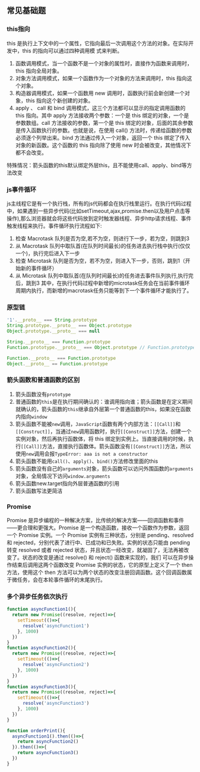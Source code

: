## 常见基础题
### this指向
this 是执行上下文中的一个属性，它指向最后一次调用这个方法的对象。在实际开发中，this 的指向可以通过四种调用模
式来判断。

1. 函数调用模式，当一个函数不是一个对象的属性时，直接作为函数来调用时，this 指向全局对象。
2. 对象方法调用模式，如果一个函数作为一个对象的方法来调用时，this 指向这个对象。
3. 构造器调用模式，如果一个函数用 new 调用时，函数执行前会新创建一个对象，this 指向这个新创建的对象。
4. apply 、 call 和 bind 调用模式，这三个方法都可以显示的指定调用函数的 this 指向。其中 apply 方法接收两个参数：一个是 this 绑定的对象，一个是参数数组。call 方法接收的参数，第一个是 this 绑定的对象，后面的其余参数是传入函数执行的参数。也就是说，在使用 call() 方法时，传递给函数的参数必须逐个列举出来。bind 方法通过传入一个对象，返回一个 this 绑定了传入对象的新函数。这个函数的 this 指向除了使用 new 时会被改变，其他情况下都不会改变。

特殊情况：箭头函数的this默认绑定外层this，且不能使用call、apply、bind等方法改变

### js事件循环
js主线程它是有一个执行栈，所有的js代码都会在执行栈里运行。在执行代码过程中，如果遇到一些异步代码(比如setTimeout,ajax,promise.then以及用户点击等操作),那么浏览器就会将这些代码放到定时触发器线程、异步http请求线程、事件触发线程来执行。事件循环执行流程如下:
1. 检查 Macrotask 队列是否为空,若不为空，则进行下一步，若为空，则跳到3
2. 从 Macrotask 队列中取队首(在队列时间最长)的任务进去执行栈中执行(仅仅一个)，执行完后进入下一步
3. 检查 Microtask 队列是否为空，若不为空，则进入下一步，否则，跳到1（开始新的事件循环）
4. 从 Microtask 队列中取队首(在队列时间最长)的任务进去事件队列执行,执行完后，跳到3
其中，在执行代码过程中新增的microtask任务会在当前事件循环周期内执行，而新增的macrotask任务只能等到下一个事件循环才能执行了。

### 原型链
```javascript
'1'.__proto__ === String.prototype
String.prototype.__proto__ === Object.prototype
Object.prototype.__proto__ === null

String.__proto__ === Function.prototype
Function.prototype.__proto__ === Object.prototype // Function.prototype is a function

Function.__proto__ === Function.prototype 
Object.__proto__ == Function.prototype
```

### 箭头函数和普通函数的区别
1. 箭头函数没有`prototype`
2. 普通函数的`this`是在执行期间确认的：谁调用指向谁；箭头函数是在定义期间就确认的，箭头函数的`this`继承自外层第一个普通函数的this，如果没在函数内指向`window`
3. 箭头函数不能被`new`调用，`JavaScript`函数有两个内部方法：`[[Call]]`和`[[Construct]]`，当通过`new`调用函数时，执行`[[Construct]]`方法，创建一个实例对象，然后再执行函数体，将 this 绑定到实例上。当直接调用的时候，执行`[[Call]]`方法，直接执行函数体。箭头函数没有`[[Construct]]`方法，所以使用`new`调用会报`TypeError: aaa is not a constructor`
4. 箭头函数不能用`call()`、`apply()`、`bind()`方法修改里面的this
5. 箭头函数没有自己的`arguments`对象，箭头函数可以访问外围函数的`arguments`对象，全局情况下访问`window.arguments`
6. 箭头函数new.target指向外层普通函数的引用
7. 箭头函数写法更简洁

### Promise
Promise 是异步编程的一种解决方案，比传统的解决方案——回调函数和事件——更合理和更强大。Promise 是一个构造函数，接收一个函数作为参数，返回一个 Promise 实例。一个 Promise 实例有三种状态，分别是 pending、resolved 和 rejected，分别代表了进行中、已成功和已失败。实例的状态只能由 pending 转变 resolved 或者 rejected 状态，并且状态一经改变，就凝固了，无法再被改变了。状态的改变是通过 resolve() 和 reject() 函数来实现的，我们
可以在异步操作结束后调用这两个函数改变 Promise 实例的状态，它的原型上定义了一个 then 方法，使用这个 then 方法可以为两个状态的改变注册回调函数。这个回调函数属于微任务，会在本轮事件循环的末尾执行。

### 多个异步任务依次执行
```javascript
function asyncFunction1(){
  return new Promise((resolve, reject)=>{
    setTimeout(()=>{
      resolve('asyncFunction1')
    }, 1000)
  })
}
function asyncFunction2(){
  return new Promise((resolve, reject)=>{
    setTimeout(()=>{
      resolve('asyncFunction2')
    }, 1000)
  })
}
function asyncFunction3(){
  return new Promise((resolve, reject)=>{
    setTimeout(()=>{
      resolve('asyncFunction3')
    }, 1000)
  })
}

function orderPrint(){
  asyncFunction1().then(()=>{
    return asyncFunction2()
  }).then(()=>{
    return asyncFunction3()
  })
}
```